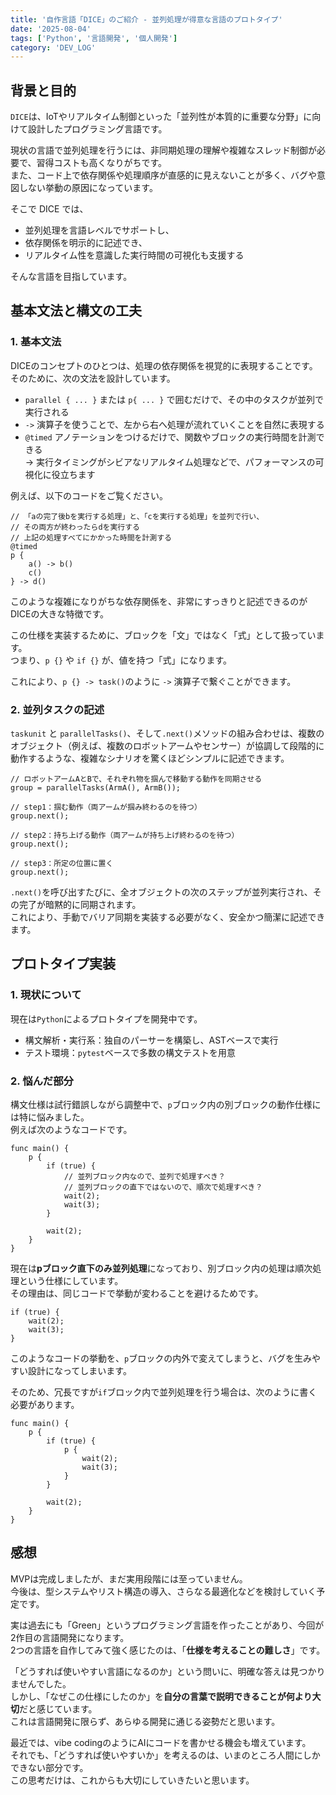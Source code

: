 ```yaml
---
title: '自作言語「DICE」のご紹介 - 並列処理が得意な言語のプロトタイプ'
date: '2025-08-04'
tags: ['Python', '言語開発', '個人開発']
category: 'DEV_LOG'
---
```


## 背景と目的

`DICE`は、IoTやリアルタイム制御といった「並列性が本質的に重要な分野」に向けて設計したプログラミング言語です。

現状の言語で並列処理を行うには、非同期処理の理解や複雑なスレッド制御が必要で、習得コストも高くなりがちです。  
また、コード上で依存関係や処理順序が直感的に見えないことが多く、バグや意図しない挙動の原因になっています。

そこで DICE では、
- 並列処理を言語レベルでサポートし、
- 依存関係を明示的に記述でき、
- リアルタイム性を意識した実行時間の可視化も支援する

そんな言語を目指しています。

## 基本文法と構文の工夫

### 1. 基本文法

DICEのコンセプトのひとつは、処理の依存関係を視覚的に表現することです。  
そのために、次の文法を設計しています。

- `parallel { ... }` または `p{ ... }` で囲むだけで、その中のタスクが並列で実行される
- `->` 演算子を使うことで、左から右へ処理が流れていくことを自然に表現する
- `@timed` アノテーションをつけるだけで、関数やブロックの実行時間を計測できる  
→ 実行タイミングがシビアなリアルタイム処理などで、パフォーマンスの可視化に役立ちます

例えば、以下のコードをご覧ください。

```dice
// 「aの完了後bを実行する処理」と、「cを実行する処理」を並列で行い、
// その両方が終わったらdを実行する
// 上記の処理すべてにかかった時間を計測する
@timed
p {
    a() -> b()
    c()
} -> d()
```

このような複雑になりがちな依存関係を、非常にすっきりと記述できるのがDICEの大きな特徴です。

この仕様を実装するために、ブロックを「文」ではなく「式」として扱っています。  
つまり、`p {}` や `if {}` が、値を持つ「式」になります。

これにより、`p {} -> task()`のように `->` 演算子で繋ぐことができます。

### 2. 並列タスクの記述

`taskunit` と `parallelTasks()`、そして`.next()`メソッドの組み合わせは、複数のオブジェクト（例えば、複数のロボットアームやセンサー）が協調して段階的に動作するような、複雑なシナリオを驚くほどシンプルに記述できます。

```dice
// ロボットアームAとBで、それぞれ物を掴んで移動する動作を同期させる
group = parallelTasks(ArmA(), ArmB());

// step1：掴む動作（両アームが掴み終わるのを待つ）
group.next();

// step2：持ち上げる動作（両アームが持ち上げ終わるのを待つ）
group.next();

// step3：所定の位置に置く
group.next();
```

`.next()`を呼び出すたびに、全オブジェクトの次のステップが並列実行され、その完了が暗黙的に同期されます。  
これにより、手動でバリア同期を実装する必要がなく、安全かつ簡潔に記述できます。

## プロトタイプ実装

### 1. 現状について

現在は`Python`によるプロトタイプを開発中です。

- 構文解析・実行系：独自のパーサーを構築し、ASTベースで実行
- テスト環境：`pytest`ベースで多数の構文テストを用意

### 2. 悩んだ部分

構文仕様は試行錯誤しながら調整中で、`p`ブロック内の別ブロックの動作仕様には特に悩みました。  
例えば次のようなコードです。

```dice
func main() {
    p {
        if (true) {
            // 並列ブロック内なので、並列で処理すべき？
            // 並列ブロックの直下ではないので、順次で処理すべき？
            wait(2);
            wait(3);
        }

        wait(2);
    }
}
```

現在は**pブロック直下のみ並列処理**になっており、別ブロック内の処理は順次処理という仕様にしています。  
その理由は、同じコードで挙動が変わることを避けるためです。

```dice
if (true) {
    wait(2);
    wait(3);
}
```

このようなコードの挙動を、`p`ブロックの内外で変えてしまうと、バグを生みやすい設計になってしまいます。

そのため、冗長ですが`if`ブロック内で並列処理を行う場合は、次のように書く必要があります。

```dice
func main() {
    p {
        if (true) {
            p {
                wait(2);
                wait(3);
            }
        }

        wait(2);
    }
}
```

## 感想

MVPは完成しましたが、まだ実用段階には至っていません。  
今後は、型システムやリスト構造の導入、さらなる最適化などを検討していく予定です。

実は過去にも「Green」というプログラミング言語を作ったことがあり、今回が2作目の言語開発になります。  
2つの言語を自作してみて強く感じたのは、「**仕様を考えることの難しさ**」です。

「どうすれば使いやすい言語になるのか」という問いに、明確な答えは見つかりませんでした。  
しかし、「なぜこの仕様にしたのか」を**自分の言葉で説明できることが何より大切**だと感じています。  
これは言語開発に限らず、あらゆる開発に通じる姿勢だと思います。

最近では、vibe codingのようにAIにコードを書かせる機会も増えています。  
それでも、「どうすれば使いやすいか」を考えるのは、いまのところ人間にしかできない部分です。  
この思考だけは、これからも大切にしていきたいと思います。
